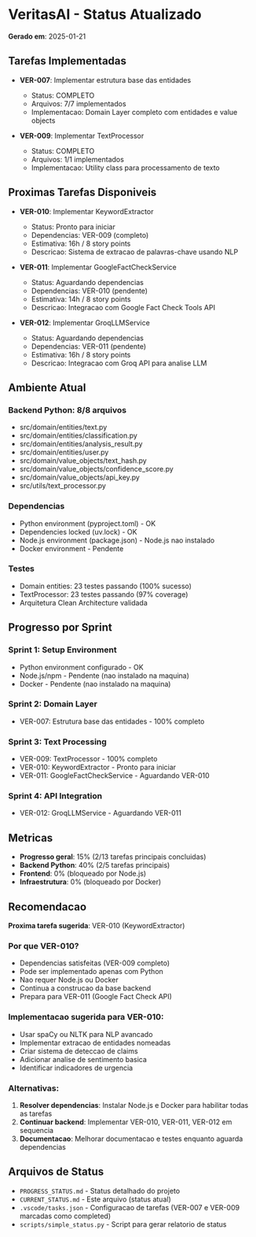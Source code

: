 # VeritasAI - Status Atualizado

**Gerado em**: 2025-01-21

## Tarefas Implementadas

- **VER-007**: Implementar estrutura base das entidades
  - Status: COMPLETO
  - Arquivos: 7/7 implementados
  - Implementacao: Domain Layer completo com entidades e value objects

- **VER-009**: Implementar TextProcessor  
  - Status: COMPLETO
  - Arquivos: 1/1 implementados
  - Implementacao: Utility class para processamento de texto

## Proximas Tarefas Disponiveis

- **VER-010**: Implementar KeywordExtractor
  - Status: Pronto para iniciar
  - Dependencias: VER-009 (completo)
  - Estimativa: 16h / 8 story points
  - Descricao: Sistema de extracao de palavras-chave usando NLP

- **VER-011**: Implementar GoogleFactCheckService
  - Status: Aguardando dependencias
  - Dependencias: VER-010 (pendente)
  - Estimativa: 14h / 8 story points
  - Descricao: Integracao com Google Fact Check Tools API

- **VER-012**: Implementar GroqLLMService
  - Status: Aguardando dependencias
  - Dependencias: VER-011 (pendente)
  - Estimativa: 16h / 8 story points
  - Descricao: Integracao com Groq API para analise LLM

## Ambiente Atual

### Backend Python: 8/8 arquivos
- src/domain/entities/text.py
- src/domain/entities/classification.py
- src/domain/entities/analysis_result.py
- src/domain/entities/user.py
- src/domain/value_objects/text_hash.py
- src/domain/value_objects/confidence_score.py
- src/domain/value_objects/api_key.py
- src/utils/text_processor.py

### Dependencias
- Python environment (pyproject.toml) - OK
- Dependencies locked (uv.lock) - OK
- Node.js environment (package.json) - Node.js nao instalado
- Docker environment - Pendente

### Testes
- Domain entities: 23 testes passando (100% sucesso)
- TextProcessor: 23 testes passando (97% coverage)
- Arquitetura Clean Architecture validada

## Progresso por Sprint

### Sprint 1: Setup Environment
- Python environment configurado - OK
- Node.js/npm - Pendente (nao instalado na maquina)
- Docker - Pendente (nao instalado na maquina)

### Sprint 2: Domain Layer
- VER-007: Estrutura base das entidades - 100% completo

### Sprint 3: Text Processing
- VER-009: TextProcessor - 100% completo
- VER-010: KeywordExtractor - Pronto para iniciar
- VER-011: GoogleFactCheckService - Aguardando VER-010

### Sprint 4: API Integration
- VER-012: GroqLLMService - Aguardando VER-011

## Metricas

- **Progresso geral**: 15% (2/13 tarefas principais concluidas)
- **Backend Python**: 40% (2/5 tarefas principais)
- **Frontend**: 0% (bloqueado por Node.js)
- **Infraestrutura**: 0% (bloqueado por Docker)

## Recomendacao

**Proxima tarefa sugerida**: VER-010 (KeywordExtractor)

### Por que VER-010?
- Dependencias satisfeitas (VER-009 completo)
- Pode ser implementado apenas com Python
- Nao requer Node.js ou Docker
- Continua a construcao da base backend
- Prepara para VER-011 (Google Fact Check API)

### Implementacao sugerida para VER-010:
- Usar spaCy ou NLTK para NLP avancado
- Implementar extracao de entidades nomeadas
- Criar sistema de deteccao de claims
- Adicionar analise de sentimento basica
- Identificar indicadores de urgencia

### Alternativas:
1. **Resolver dependencias**: Instalar Node.js e Docker para habilitar todas as tarefas
2. **Continuar backend**: Implementar VER-010, VER-011, VER-012 em sequencia
3. **Documentacao**: Melhorar documentacao e testes enquanto aguarda dependencias

## Arquivos de Status

- `PROGRESS_STATUS.md` - Status detalhado do projeto
- `CURRENT_STATUS.md` - Este arquivo (status atual)
- `.vscode/tasks.json` - Configuracao de tarefas (VER-007 e VER-009 marcadas como completed)
- `scripts/simple_status.py` - Script para gerar relatorio de status
